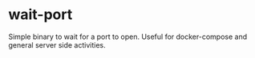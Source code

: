 # wait-port
Simple binary to wait for a port to open. Useful for docker-compose and general server side activities.
